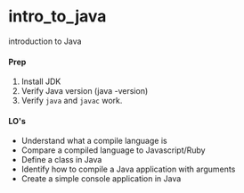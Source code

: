 # intro_to_java
introduction to Java

#### Prep
1. Install JDK
2. Verify Java version (java -version)
3. Verify `java` and `javac` work.

#### LO's

* Understand what a compile language is
* Compare a compiled language to Javascript/Ruby
* Define a class in Java
* Identify how to compile a Java application with arguments
* Create a simple console application in Java
